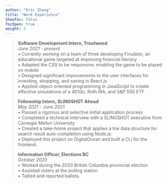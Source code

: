 ```yaml
---
author: "Eric Zhang"
title: "Work Experience"
ShowToc: false
TocOpen: true
weight: 2
---
```

>**Software Development Intern, Troutwood** <br>
*June 2021 - present* <br>
• Currently working on a team of three developing Finulator, an educational game targeted at improving financial literacy <br>
• Adapted the CSS to be responsive, enabling the game to be played on mobile<br>
• Designed significant improvements to the user interfaces for investing, shopping, and saving in React.js <br>
• Applied object-oriented programming in JavaScript to create effective simulations of a 401(k), Roth IRA, and S&P 500 ETF<br>

>**Fellowship Intern, SLINGSHOT Ahead** <br>
*May 2021 - June 2021* <br>
• Passed a rigorous and selective initial application process <br>
• Completed a technical interview with a SLINGSHOT executive from Carnegie Mellon University<br>
• Created a take-home project that applies a trie data structure for search result auto-completion using Node.js. <br>
• Deployed this project on DigitalOcean and built a CLI for the frontend.<br>

>**Information Officer, Elections BC** <br>
*October 2020* <br>
• Worked during the 2020 British Columbia provincial election <br>
• Assisted voters at the polling station  <br>
• Tallied and reported ballots.<br>